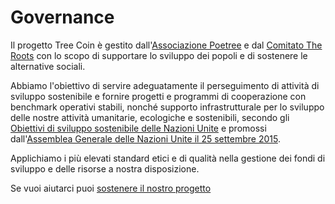 # Governance

Il progetto Tree Coin è gestito dall'[Associazione Poetree](https://poetree.it) e dal [Comitato The Roots](javascript:void(0);) con lo scopo di supportare lo sviluppo dei popoli e di sostenere le alternative sociali.

Abbiamo l'obiettivo di servire adeguatamente il perseguimento di attività di sviluppo sostenibile e fornire progetti e programmi di cooperazione con benchmark operativi stabili, nonché supporto infrastrutturale per lo sviluppo delle nostre attività umanitarie, ecologiche e sostenibili, secondo gli [Obiettivi di sviluppo sostenibile delle Nazioni Unite](https://sdgs.un.org/goals) e promossi dall'[Assemblea Generale delle Nazioni Unite il 25 settembre 2015](https://sustainabledevelopment.un.org/sdinaction/newsletter/september2015).

Applichiamo i più elevati standard etici e di qualità nella gestione dei fondi di sviluppo e delle risorse a nostra disposizione.

Se vuoi aiutarci puoi <a href="https://www.paypal.com/donate/?hosted_button_id=A7YZNW8QTPYVC" target="_blank">sostenere il nostro progetto</a>
